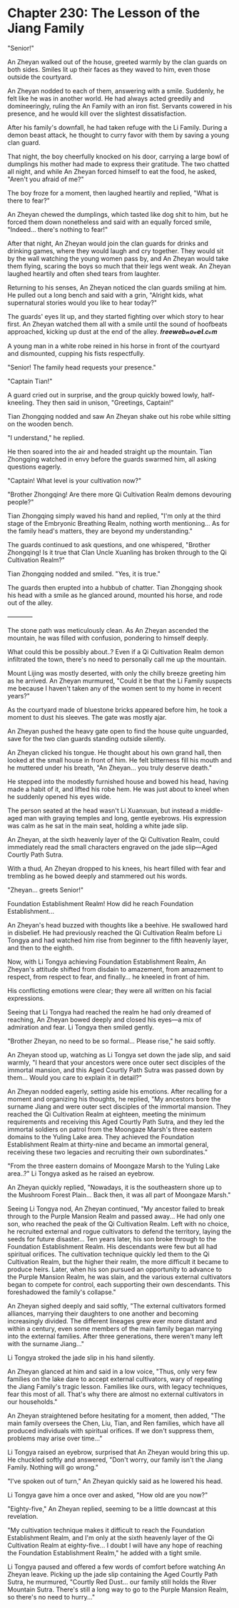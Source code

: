 # Chapter 230: The Lesson of the Jiang Family

"Senior!"

An Zheyan walked out of the house, greeted warmly by the clan guards on both sides. Smiles lit up their faces as they waved to him, even those outside the courtyard.

An Zheyan nodded to each of them, answering with a smile. Suddenly, he felt like he was in another world. He had always acted greedily and domineeringly, ruling the An Family with an iron fist. Servants cowered in his presence, and he would kill over the slightest dissatisfaction.

After his family's downfall, he had taken refuge with the Li Family. During a demon beast attack, he thought to curry favor with them by saving a young clan guard.

That night, the boy cheerfully knocked on his door, carrying a large bowl of dumplings his mother had made to express their gratitude. The two chatted all night, and while An Zheyan forced himself to eat the food, he asked, "Aren't you afraid of me?"

The boy froze for a moment, then laughed heartily and replied, "What is there to fear?"

An Zheyan chewed the dumplings, which tasted like dog shit to him, but he forced them down nonetheless and said with an equally forced smile, "Indeed... there's nothing to fear!"

After that night, An Zheyan would join the clan guards for drinks and drinking games, where they would laugh and cry together. They would sit by the wall watching the young women pass by, and An Zheyan would take them flying, scaring the boys so much that their legs went weak. An Zheyan laughed heartily and often shed tears from laughter.

Returning to his senses, An Zheyan noticed the clan guards smiling at him. He pulled out a long bench and said with a grin, "Alright kids, what supernatural stories would you like to hear today?"

The guards' eyes lit up, and they started fighting over which story to hear first. An Zheyan watched them all with a smile until the sound of hoofbeats approached, kicking up dust at the end of the alley.
𝒇𝒓𝒆𝒆𝙬𝒆𝒃𝓷𝒐𝓿𝙚𝙡.𝒄𝓸𝒎

A young man in a white robe reined in his horse in front of the courtyard and dismounted, cupping his fists respectfully.

"Senior! The family head requests your presence."

"Captain Tian!"

A guard cried out in surprise, and the group quickly bowed lowly, half-kneeling. They then said in unison, "Greetings, Captain!"

Tian Zhongqing nodded and saw An Zheyan shake out his robe while sitting on the wooden bench.

"I understand," he replied.

He then soared into the air and headed straight up the mountain. Tian Zhongqing watched in envy before the guards swarmed him, all asking questions eagerly.

"Captain! What level is your cultivation now?"

"Brother Zhongqing! Are there more Qi Cultivation Realm demons devouring people?"

Tian Zhongqing simply waved his hand and replied, "I'm only at the third stage of the Embryonic Breathing Realm, nothing worth mentioning... As for the family head's matters, they are beyond my understanding."

The guards continued to ask questions, and one whispered, "Brother Zhongqing! Is it true that Clan Uncle Xuanling has broken through to the Qi Cultivation Realm?"

Tian Zhongqing nodded and smiled. "Yes, it is true."

The guards then erupted into a hubbub of chatter. Tian Zhongqing shook his head with a smile as he glanced around, mounted his horse, and rode out of the alley.

————

The stone path was meticulously clean. As An Zheyan ascended the mountain, he was filled with confusion, pondering to himself deeply.

What could this be possibly about..? Even if a Qi Cultivation Realm demon infiltrated the town, there's no need to personally call me up the mountain.

Mount Lijing was mostly deserted, with only the chilly breeze greeting him as he arrived. An Zheyan murmured, "Could it be that the Li Family suspects me because I haven't taken any of the women sent to my home in recent years?"

As the courtyard made of bluestone bricks appeared before him, he took a moment to dust his sleeves. The gate was mostly ajar.

An Zheyan pushed the heavy gate open to find the house quite unguarded, save for the two clan guards standing outside silently.

An Zheyan clicked his tongue. He thought about his own grand hall, then looked at the small house in front of him. He felt bitterness fill his mouth and he muttered under his breath, "An Zheyan... you truly deserve death."

He stepped into the modestly furnished house and bowed his head, having made a habit of it, and lifted his robe hem. He was just about to kneel when he suddenly opened his eyes wide.

The person seated at the head wasn't Li Xuanxuan, but instead a middle-aged man with graying temples and long, gentle eyebrows. His expression was calm as he sat in the main seat, holding a white jade slip.

An Zheyan, at the sixth heavenly layer of the Qi Cultivation Realm, could immediately read the small characters engraved on the jade slip—Aged Courtly Path Sutra.

With a thud, An Zheyan dropped to his knees, his heart filled with fear and trembling as he bowed deeply and stammered out his words.

"Zheyan... greets Senior!"

Foundation Establishment Realm! How did he reach Foundation Establishment...

An Zheyan's head buzzed with thoughts like a beehive. He swallowed hard in disbelief. He had previously reached the Qi Cultivation Realm before Li Tongya and had watched him rise from beginner to the fifth heavenly layer, and then to the eighth.

Now, with Li Tongya achieving Foundation Establishment Realm, An Zheyan's attitude shifted from disdain to amazement, from amazement to respect, from respect to fear, and finally... he kneeled in front of him.

His conflicting emotions were clear; they were all written on his facial expressions.

Seeing that Li Tongya had reached the realm he had only dreamed of reaching, An Zheyan bowed deeply and closed his eyes—a mix of admiration and fear. Li Tongya then smiled gently.

"Brother Zheyan, no need to be so formal... Please rise," he said softly.

An Zheyan stood up, watching as Li Tongya set down the jade slip, and said warmly, "I heard that your ancestors were once outer sect disciples of the immortal mansion, and this Aged Courtly Path Sutra was passed down by them... Would you care to explain it in detail?"

An Zheyan nodded eagerly, setting aside his emotions. After recalling for a moment and organizing his thoughts, he replied, "My ancestors bore the surname Jiang and were outer sect disciples of the immortal mansion. They reached the Qi Cultivation Realm at eighteen, meeting the minimum requirements and receiving this Aged Courtly Path Sutra, and they led the immortal soldiers on patrol from the Moongaze Marsh's three eastern domains to the Yuling Lake area. They achieved the Foundation Establishment Realm at thirty-nine and became an immortal general, receiving these two legacies and recruiting their own subordinates."

"From the three eastern domains of Moongaze Marsh to the Yuling Lake area..?" Li Tongya asked as he raised an eyebrow.

An Zheyan quickly replied, "Nowadays, it is the southeastern shore up to the Mushroom Forest Plain... Back then, it was all part of Moongaze Marsh."

Seeing Li Tongya nod, An Zheyan continued, "My ancestor failed to break through to the Purple Mansion Realm and passed away... He had only one son, who reached the peak of the Qi Cultivation Realm. Left with no choice, he recruited external and rogue cultivators to defend the territory, laying the seeds for future disaster... Ten years later, his son broke through to the Foundation Establishment Realm. His descendants were few but all had spiritual orifices. The cultivation technique quickly led them to the Qi Cultivation Realm, but the higher their realm, the more difficult it became to produce heirs. Later, when his son pursued an opportunity to advance to the Purple Mansion Realm, he was slain, and the various external cultivators began to compete for control, each supporting their own descendants. This foreshadowed the family's collapse."

An Zheyan sighed deeply and said softly, "The external cultivators formed alliances, marrying their daughters to one another and becoming increasingly divided. The different lineages grew ever more distant and within a century, even some members of the main family began marrying into the external families. After three generations, there weren't many left with the surname Jiang..."

Li Tongya stroked the jade slip in his hand silently.

An Zheyan glanced at him and said in a low voice, "Thus, only very few families on the lake dare to accept external cultivators, wary of repeating the Jiang Family's tragic lesson. Families like ours, with legacy techniques, fear this most of all. That's why there are almost no external cultivators in our households."

An Zheyan straightened before hesitating for a moment, then added, "The main family oversees the Chen, Liu, Tian, and Ren families, which have all produced individuals with spiritual orifices. If we don't suppress them, problems may arise over time..."

Li Tongya raised an eyebrow, surprised that An Zheyan would bring this up. He chuckled softly and answered, "Don't worry, our family isn't the Jiang Family. Nothing will go wrong."

"I've spoken out of turn," An Zheyan quickly said as he lowered his head.

Li Tongya gave him a once over and asked, "How old are you now?"

"Eighty-five," An Zheyan replied, seeming to be a little downcast at this revelation.

"My cultivation technique makes it difficult to reach the Foundation Establishment Realm, and I'm only at the sixth heavenly layer of the Qi Cultivation Realm at eighty-five... I doubt I will have any hope of reaching the Foundation Establishment Realm," he added with a tight smile.

Li Tongya paused and offered a few words of comfort before watching An Zheyan leave. Picking up the jade slip containing the Aged Courtly Path Sutra, he murmured, "Courtly Red Dust... our family still holds the River Mountain Sutra. There's still a long way to go to the Purple Mansion Realm, so there's no need to hurry..."
